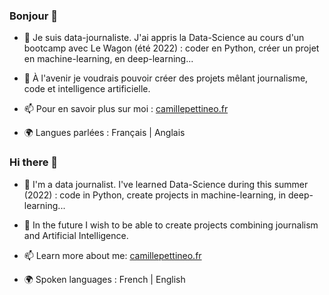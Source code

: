 ### Bonjour 👋

- 🔭 Je suis data-journaliste. J'ai appris la Data-Science au cours d'un bootcamp avec Le Wagon (été 2022) : coder en Python, créer un projet en machine-learning, en deep-learning...

- 🌱 À l'avenir je voudrais pouvoir créer des projets mêlant journalisme, code et intelligence artificielle.

- 📫 Pour en savoir plus sur moi : [camillepettineo.fr](https://camillepettineo.fr/)

- 🌍 Langues parlées : Français | Anglais


### Hi there 👋

- 🔭 I'm a data journalist. I've learned Data-Science during this summer (2022) : code in Python, create projects in machine-learning, in deep-learning...

- 🌱 In the future I wish to be able to create projects combining journalism and Artificial Intelligence.

- 📫 Learn more about me: [camillepettineo.fr](https://camillepettineo.fr/)

- 🌍 Spoken languages : French | English

